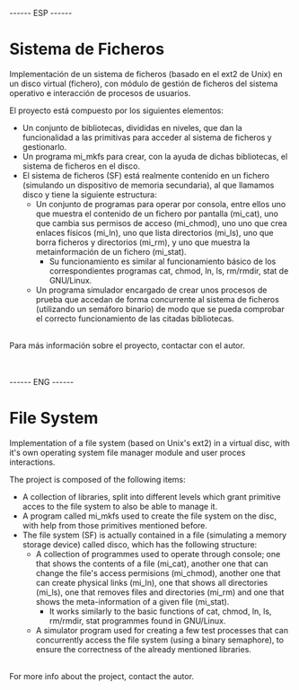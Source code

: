 ------ ESP ------
# Sistema de Ficheros

Implementación de un sistema de ficheros (basado en el ext2 de Unix) en un disco virtual (fichero), 
con módulo de gestión de ficheros del sistema operativo e interacción de procesos de usuarios.

El proyecto está compuesto por los siguientes elementos:
- Un conjunto de bibliotecas, divididas en niveles, que dan la funcionalidad a las primitivas para acceder 
    al sistema de ficheros y gestionarlo.
- Un programa mi_mkfs para crear, con la ayuda de dichas bibliotecas, el sistema de ficheros en el disco.
- El sistema de ficheros (SF) está realmente contenido en un fichero (simulando un dispositivo de memoria secundaria), 
    al que llamamos disco y tiene la siguiente estructura:
  - Un conjunto de programas para operar por consola, entre ellos uno que muestra el contenido de un fichero por pantalla (mi_cat),
    uno que cambia sus permisos de acceso (mi_chmod), uno uno que crea enlaces físicos (mi_ln), uno que lista directorios (mi_ls), 
    uno que borra ficheros y directorios (mi_rm), y uno que muestra la metainformación de un fichero (mi_stat).
     - Su funcionamiento es similar al funcionamiento básico de los correspondientes programas cat, chmod, ln, ls, rm/rmdir, 
      stat de GNU/Linux.
  - Un programa simulador encargado de crear unos procesos de prueba que accedan de forma concurrente al sistema de ficheros 
    (utilizando un semáforo binario) de modo que se pueda comprobar el correcto funcionamiento de las citadas bibliotecas.
    
<br>
Para más información sobre el proyecto, contactar con el autor.

<br>
<br>
<br>

------ ENG ------
# File System

Implementation of a file system (based on Unix's ext2) in a virtual disc, with it's own operating system file manager module and user proces interactions.

The project is composed of the following items:
- A collection of libraries, split into different levels which grant primitive acces to the file system to also be able to manage it.
- A program called mi_mkfs used to create the file system on the disc, with help from those primitives mentioned before.
- The file system (SF) is actually contained in a file (simulating a memory storage device) called disco, which has the following structure:
  - A collection of programmes used to operate through console; one that shows the contents of a file (mi_cat), another one that can change the file's access 
  permisions (mi_chmod), another one that can create physical links (mi_ln), one that shows all directories (mi_ls), one that removes files
  and directories (mi_rm) and one that shows the meta-information of a given file (mi_stat).
      - It works similarly to the basic functions of cat, chmod, ln, ls, rm/rmdir, stat programmes found in GNU/Linux.
  - A simulator program used for creating a few test processes that can concurrently access the file system (using a binary semaphore),
  to ensure the correctness of the already mentioned libraries.
  
 <br>
For more info about the project, contact the autor.

  
